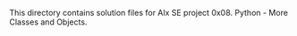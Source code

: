 This directory contains solution files for Alx SE project 0x08. Python - More Classes and Objects.

